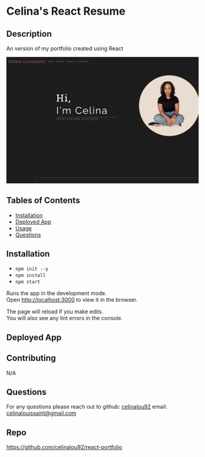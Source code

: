 # Celina's React Resume

## Description 
An version of my portfolio created using React

![Portfolio](./src/components/assets/imgs/reactPortfolio_screengrab.png)

## Tables of Contents
* [Installation](#installation)
* [Deployed App](#deployed-app)
* [Usage](#usage)
* [Questions](#questions)

## Installation 
* `npm init --y`
* `npm install `
* `npm start`

Runs the app in the development mode.\
Open [http://localhost:3000](http://localhost:3000) to view it in the browser.

The page will reload if you make edits.\
You will also see any lint errors in the console.

## Deployed App



## Contributing
N/A


## Questions
For any questions please reach out to 
github: [celinalou92](https://github.com/celinalou92)
email: celinalouissaint@gmail.com


## Repo
https://github.com/celinalou92/react-portfolio



